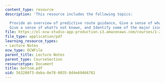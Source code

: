 ```yaml
---
content_type: resource
description: 'This resource includes the following topics:

  Provide an overview of predictive route guidance, Give a sense of what?s known,
  Give a sense of what?s not known, and Identify some of the major issues.'
file: https://ol-ocw-studio-app-production.s3.amazonaws.com/courses/1-212j-an-introduction-to-intelligent-transportation-systems-spring-2005/563288f3deba0e7800358d4e69466781_bottom.pdf
file_type: application/pdf
learning_resource_types:
- Lecture Notes
ocw_type: OCWFile
parent_title: Lecture Notes
parent_type: CourseSection
resourcetype: Document
title: bottom.pdf
uid: 563288f3-deba-0e78-0035-8d4e69466781
---
```

